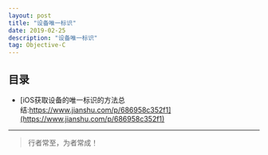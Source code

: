 ```yaml
---
layout: post
title: "设备唯一标识"
date: 2019-02-25
description: "设备唯一标识"
tag: Objective-C
---
```








## 目录

- [iOS获取设备的唯一标识的方法总结:https://www.jianshu.com/p/686958c352f1](https://www.jianshu.com/p/686958c352f1)









----------
>  行者常至，为者常成！


